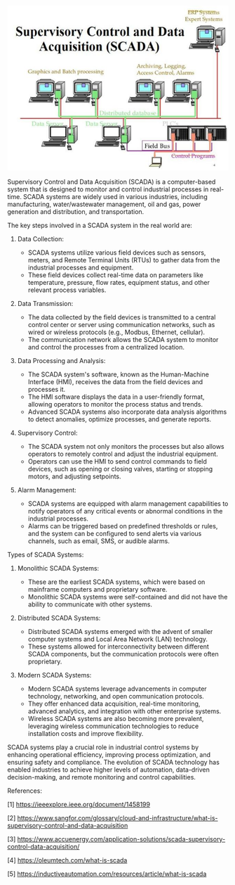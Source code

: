
![alt text](image.png)

Supervisory Control and Data Acquisition (SCADA) is a computer-based system that is designed to monitor and control industrial processes in real-time. SCADA systems are widely used in various industries, including manufacturing, water/wastewater management, oil and gas, power generation and distribution, and transportation.

The key steps involved in a SCADA system in the real world are:

1. Data Collection:
   - SCADA systems utilize various field devices such as sensors, meters, and Remote Terminal Units (RTUs) to gather data from the industrial processes and equipment.
   - These field devices collect real-time data on parameters like temperature, pressure, flow rates, equipment status, and other relevant process variables.

2. Data Transmission:
   - The data collected by the field devices is transmitted to a central control center or server using communication networks, such as wired or wireless protocols (e.g., Modbus, Ethernet, cellular).
   - The communication network allows the SCADA system to monitor and control the processes from a centralized location.

3. Data Processing and Analysis:
   - The SCADA system's software, known as the Human-Machine Interface (HMI), receives the data from the field devices and processes it.
   - The HMI software displays the data in a user-friendly format, allowing operators to monitor the process status and trends.
   - Advanced SCADA systems also incorporate data analysis algorithms to detect anomalies, optimize processes, and generate reports.

4. Supervisory Control:
   - The SCADA system not only monitors the processes but also allows operators to remotely control and adjust the industrial equipment.
   - Operators can use the HMI to send control commands to field devices, such as opening or closing valves, starting or stopping motors, and adjusting setpoints.

5. Alarm Management:
   - SCADA systems are equipped with alarm management capabilities to notify operators of any critical events or abnormal conditions in the industrial processes.
   - Alarms can be triggered based on predefined thresholds or rules, and the system can be configured to send alerts via various channels, such as email, SMS, or audible alarms.

Types of SCADA Systems:


1. Monolithic SCADA Systems:
   - These are the earliest SCADA systems, which were based on mainframe computers and proprietary software.
   - Monolithic SCADA systems were self-contained and did not have the ability to communicate with other systems.

2. Distributed SCADA Systems:
   - Distributed SCADA systems emerged with the advent of smaller computer systems and Local Area Network (LAN) technology.
   - These systems allowed for interconnectivity between different SCADA components, but the communication protocols were often proprietary.

3. Modern SCADA Systems:
   - Modern SCADA systems leverage advancements in computer technology, networking, and open communication protocols.
   - They offer enhanced data acquisition, real-time monitoring, advanced analytics, and integration with other enterprise systems.
   - Wireless SCADA systems are also becoming more prevalent, leveraging wireless communication technologies to reduce installation costs and improve flexibility.

SCADA systems play a crucial role in industrial control systems by enhancing operational efficiency, improving process optimization, and ensuring safety and compliance. The evolution of SCADA technology has enabled industries to achieve higher levels of automation, data-driven decision-making, and remote monitoring and control capabilities.

References:

[1] https://ieeexplore.ieee.org/document/1458199

[2] https://www.sangfor.com/glossary/cloud-and-infrastructure/what-is-supervisory-control-and-data-acquisition

[3] https://www.accuenergy.com/application-solutions/scada-supervisory-control-data-acquisition/

[4] https://oleumtech.com/what-is-scada

[5] https://inductiveautomation.com/resources/article/what-is-scada